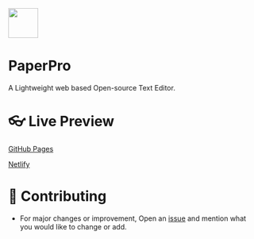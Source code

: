 <img src="https://cdn-icons-png.flaticon.com/512/2541/2541988.png" width=60px align="center">

#  PaperPro
A Lightweight web based Open-source Text Editor.

# 👓 Live Preview
[GitHub Pages](https://sijey-praveen.github.io/PaperPro/)

[Netlify](https://paperpro.netlify.app/)

# 🤝 Contributing
- For major changes or improvement, Open an [issue](https://github.com/sijey-praveen/PaperPro/issues) and mention what you would like to change or add.
